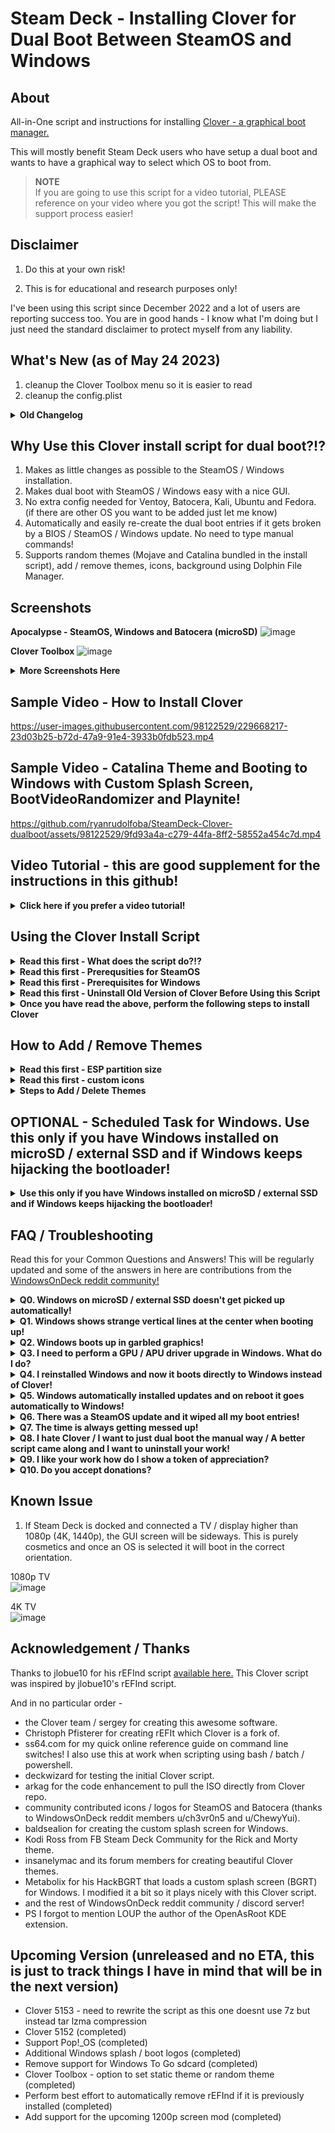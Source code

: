 # Steam Deck - Installing Clover for Dual Boot Between SteamOS and Windows

## About

All-in-One script and instructions for installing [Clover - a graphical boot manager.](https://github.com/CloverHackyColor/CloverBootloader)

This will mostly benefit Steam Deck users who have setup a dual boot and wants to have a graphical way to select which OS to boot from.
> **NOTE**\
> If you are going to use this script for a video tutorial, PLEASE reference on your video where you got the script! This will make the support process easier!

## Disclaimer
1. Do this at your own risk!

2. This is for educational and research purposes only!

I've been using this script since December 2022 and a lot of users are reporting success too. You are in good hands - I know what I'm doing but I just need the standard disclaimer to protect myself from any liability.

## What's New (as of May 24 2023)
1. cleanup the Clover Toolbox menu so it is easier to read
2. cleanup the config.plist

<details>
<summary><b>Old Changelog</b></summary>
<p><b>May 19 2023</b><br>
1. bugfix - fixed the issue where it shows duplicate Windows icon when Windows is installed on sdcard / external SSD.<br>
2. Clover Toolbox - a simple GUI to toggle settings.<br>
3. added desktop shortcut to easily access Clover Toolbox.<br>
4. added several Linux distros - CentOS, Debian, Manjaro.<br></p>

<p><b>April 23 2023</b><br>
1. added new themes - Apocalypse, Crystal, Gothic, Rick and Morty.<br>
2. re-write the inject systemd service on the other rootfs.<br>
3. added custom splash screen when booting Windows from the internal SSD.<br>
4. add Clover Boot Manager Service status as non-Steam game to easily check the systemd service from within Game Mode.<br></p>

<p><b>March 31 2023</b><br>
1. have a simple menu during install to select which OS will be the default in the Clover GUI boot menu.<br>
2. implement systemd service / inject systemd service on the other rootfs.<br></p>

<p><b>March 11 2023</b><br>
1. rewrote the script <a href="https://github.com/ryanrudolfoba/SteamDeck-Clover-dualboot/issues/7">(thanks arkag!)</a> so it pulls the ISO directly from the Clover repositories.<br>
2. updated the config.plist so it supports more OS automatically - Kali, Ubuntu and Fedora.<br></p>
   
<p><b>February 20 2023</b><br>
1. added more sanity checks and cleanup in the post-install script.<br>
2. cleaned up the config.plist so it is more manageable and easier to read.<br>
3. changed the mouse pointer speed to 20 to close the <a href="https://github.com/ryanrudolfoba/SteamDeck-Clover-dualboot/issues/3">issue reported here.</a><br></p>

<p><b>January 26 2023</b><br>
1. <b>added experimental version (this is what i use)</b> - no need for Windows powershell script / scheduled task.<br>
2. color coded the install script - if the output is RED then something went wrong.<br>
3. updated script and scheduled task on the Windows side.<br>
4. updated config.plist to support Windows, Batocera and Ventoy on microSD / external SSD.<br>
5. easily add / remove themes via drag and drop / copy-paste in Dolphin file manager.<br>
6. add multiple themes and Clover will automatically choose a random theme on each reboot.<br>
7. Catalina and Mojave theme bundled by default.<br>
8. community contributed icons / logos for SteamOS and Batocera (thanks to WindowsOnDeck reddit members u/ch3vr0n5 and u/ChewyYui).<br>
9. re-wrote and re-organized the README.<br></p>

<p><b>January 11 2023</b><br>
1. Initial Release based on <a href="https://github.com/CloverHackyColor/CloverBootloader/releases/tag/5151">Clover v5151.</a><br>
2. Does not rename / move Windows EFI entries.<br>
3. When the dual boot breaks, just boot back manually to SteamOS and it will fix the dual boot entries on its own.<br>
4. Makes as few changes as possible - doesn't rely on pacman repositories, no systemd scripts and no EasyUEFI.<br>
5. All-in-One script - install, disable / re-enable, uninstall.<br></p>
</details>

## Why Use this Clover install script for dual boot?!?
1. Makes as little changes as possible to the SteamOS / Windows installation.
2. Makes dual boot with SteamOS / Windows easy with a nice GUI.
3. No extra config needed for Ventoy, Batocera, Kali, Ubuntu and Fedora. (if there are other OS you want to be added just let me know)
4. Automatically and easily re-create the dual boot entries if it gets broken by a BIOS / SteamOS / Windows update. No need to type manual commands!
5. Supports random themes (Mojave and Catalina bundled in the install script), add / remove themes, icons, background using Dolphin File Manager.

## Screenshots
**Apocalypse - SteamOS, Windows and Batocera (microSD)**
![image](https://user-images.githubusercontent.com/98122529/233867354-4d554a4e-1e1f-42f7-968a-31a8c0b677b2.png)

**Clover Toolbox**
![image](https://github.com/ryanrudolfoba/SteamDeck-Clover-dualboot/assets/98122529/8308d81f-99f6-4751-abf1-3ebb8436322a)

<details>
<summary><b>More Screenshots Here</b></summary>

<b>Custom Windows Splash Screen</b><br>
![image](https://user-images.githubusercontent.com/98122529/233867095-5946c34a-5e63-41e4-bc56-5e8d6a261d0f.png)<br>

<b>Gothic - SteamOS, Windows, Batocera (microSD) and Fedora</b><br>
![image](https://user-images.githubusercontent.com/98122529/233867306-15377bfa-91e7-4f9d-abea-d346be6099be.png)<br>

<b>Catalina - SteamOS, Windows, and Batocera (microSD)</b><br>
![image](https://user-images.githubusercontent.com/98122529/214861561-bb63c209-14ee-492a-a506-2a87665f52d3.png)<br>

<b>Crystal - SteamOS, Windows, Batocera (microSD) and Fedora</b><br>
![image](https://user-images.githubusercontent.com/98122529/233867450-b87b0704-38b7-41a5-89e6-b39567b440ac.png)<br>

<b>Rick and Morty - SteamOS, Windows, Batocera (microSD) and Fedora</b><br>
![image](https://user-images.githubusercontent.com/98122529/233867485-d91f4bae-4139-431a-9fb1-730f3c74f5f1.png)<br>

<b>Select which OS will be the default in the Clover GUI boot menu</b><br>
![image](https://user-images.githubusercontent.com/98122529/229242673-0966ef48-9b6b-41ba-8269-2e8c1d9caca1.png)<br>

<b>Catalina - SteamOS, Windows, Batocera (microSD) and Fedora</b><br>
![image](https://user-images.githubusercontent.com/98122529/224508836-c170c472-da02-441e-9709-6950d3d47332.png)<br>

<b>Mojave - SteamOS, Windows, Ventoy (microSD) and Fedora</b><br>
![image](https://user-images.githubusercontent.com/98122529/224508862-6fd10d7c-eb96-4a0e-aeff-d59034e6bd7c.png)<br>

<b>Mojave - SteamOS, Windows and Batocera (microSD)</b><br>
![image](https://user-images.githubusercontent.com/98122529/214861730-66b21114-09bd-43f4-ae30-f1c3efb24d4a.png)<br>

<b>Mojave - SteamOS, Windows on Internal SSD and Windows on External SSD / microSD</b><br>
![image](https://user-images.githubusercontent.com/98122529/232523110-77cd7616-cca4-40c4-9a5e-cbc003afae80.png)
![image](https://user-images.githubusercontent.com/98122529/232523294-21c5ed46-ee02-4688-b65f-e3ea15b6bcd8.png)

<b>Mojave - SteamOS, Windows, Ubuntu and Kali (pic not mine)</b><br>
![image](https://user-images.githubusercontent.com/98122529/224509169-ae7e41ae-a870-4227-a16f-d79e7877bea5.png)<br>

<b>Easily add / remove themes using Dolphin File Manager</b><br>
![image](https://user-images.githubusercontent.com/98122529/214928509-7d6cae5e-107e-4bcd-baa7-2051f6ddb269.png)<br>
</details>

## Sample Video - How to Install Clover
https://user-images.githubusercontent.com/98122529/229668217-23d03b25-b72d-47a9-91e4-3933b0fdb523.mp4

## Sample Video - Catalina Theme and Booting to Windows with Custom Splash Screen, BootVideoRandomizer and Playnite!
https://github.com/ryanrudolfoba/SteamDeck-Clover-dualboot/assets/98122529/9fd93a4a-c279-44fa-8ff2-58552a454c7d.mp4


## Video Tutorial - this are good supplement for the instructions in this github!
<details>
<summary><b>Click here if you prefer a video tutorial!</b></summary>
OVERKILL GAMING video tutorial - <a href="https://youtu.be/B4-p0ptsRnI">here</a>.<br>
OVERKILL GAMING video tutorial (updated) - <a href="https://youtu.be/IraA82T1bxE">here</a>.<br>
baldsealion video tutorial <a href="https://www.youtube.com/watch?v=112Bw7GMqJI">here</a>.<br>
</details>

## Using the Clover Install Script
<details>
<summary><b>Read this first - What does the script do?!?</b></summary>
1. The script copies files to the /esp/efi/clover location and manipulates the EFI boot entries.<br>
2. Extra scripts are saved in ~/1Clover-tools which performs a sanity check on each reboot, and an uninstall script to reverse any changes made.<br>
3. systemd service is created and also injected on the other rootfs.<br>
</details>

<details>
<summary><b>Read this first - Prerequsities for SteamOS</b></summary>
1. No prior traces of rEFInd or scripts / systemd services related to rEFInd.<br>
2. sudo password should already be set by the end user. If sudo password is not yet set, the script will ask to set it up.<br>
</details>

<details>
<summary><b>Read this first - Prerequisites for Windows</b></summary>

VERY IMPORTANT - If you plan to use Windows installed on the sdcard, make sure that it is setup as GPT and Windows-to-Go in Rufus.<br>
![image](https://user-images.githubusercontent.com/98122529/229247790-8511dc09-b56e-4e3f-ae59-bd11b21fc07c.png)<br>

1. This applies to Windows installed on the internal SSD / external SSD / microSD.<br>
2. No scripts / scheduled tasks related to rEFInd or EasyUEFI.<br>
3. APU / GPU drivers has been installed and screen orientation set to Landscape.<br><br>
4. This is VERY IMPORTANT! Do not skip this step. If you skip this step, the display will be garbled when Windows boots up! <br>
   Open command prompt with admin privileges and enter the command -<br>
   bcdedit.exe -set {globalsettings} highestmode on <br><br>

5. This is IMPORTANT! Do not skip this step. If you skip this step, the time will be messed up! <br>
   Open command prompt with admin privileges and enter the command -<br>
   reg add "HKEY_LOCAL_MACHINE\System\CurrentControlSet\Control\TimeZoneInformation" /v RealTimeIsUniversal /d 1 /t REG_DWORD /f <br>
</details>

<details>
<summary><b>Read this first - Uninstall Old Version of Clover Before Using this Script</b></summary>
1. If you are using an older version of my script, it is recommended to uninstall it first before installing the new one!<br>
2. Open a konsole terminal and run the uninstall script - <br>
   cd ~/1Clover-tools <br>
   ./uninstall-Clover.sh <br>
   
   ![image](https://user-images.githubusercontent.com/98122529/211840095-85745118-fa64-4ef8-b2c1-78dbf0443459.png)<br>
</details>

<details>
<summary><b>Once you have read the above, perform the following steps to install Clover</b></summary>
1. Boot into SteamOS, then go into Desktop Mode and open a konsole terminal.<br>
2. Clone the github repo. <br>
   cd ~/ <br>
   git clone https://github.com/ryanrudolfoba/SteamDeck-Clover-dualboot <br>
   
   If it errors that folder already exists, delete the old folder first - <br>
   rm -rf ~/SteamDeck-Clover-dualboot <br>
   
   Then perform the clone again - <br>
   git clone https://github.com/ryanrudolfoba/SteamDeck-Clover-dualboot <br>
   
3. Execute the script! <br>
   cd ~/SteamDeck-Clover-dualboot <br>
   chmod +x install-Clover.sh <br>
   ./install-Clover.sh <br>
   
   ![image](https://user-images.githubusercontent.com/98122529/211831914-b170e57c-1d45-426c-9861-c0659c0531f6.png) <br>

4. The script will check if sudo passwword is already set. <br>
   <b>a.</b>
         If it is already set, enter the current sudo password and the script will continue. <br>
         If wrong password is provided the script will exit immdediately. Re-run the script and enter the correct sudo password! <br>
         ![image](https://user-images.githubusercontent.com/98122529/215194972-02cbcdf2-0d8e-41cf-b39c-417049d1b5c6.png) <br>

   <b>b.</b>
         If the sudo password is blank / not yet set by the end user, the script will prompt to setup the sudo password. Re-run the script to continue. <br>
         ![image](https://user-images.githubusercontent.com/98122529/215194796-58b9c638-d21a-4e26-a1c9-12743fd36196.png) <br>

   <b>c.</b>
         Script will show a menu. Select which OS will be the default selected in the Clover GUI boot menu. <br>
         ![image](https://user-images.githubusercontent.com/98122529/229242673-0966ef48-9b6b-41ba-8269-2e8c1d9caca1.png)<br>
         
   <b>d.</b>
         Script will continue to run and perform sanity checks all throughout the install process.<br>
         ![image](https://user-images.githubusercontent.com/98122529/215194418-20597cef-4851-440d-b1c5-9428662349ad.png)<br>

            
5. Reboot the Steam Deck. Clover is installed and you should see a GUI to select which OS to boot from! Use the DPAD and press A to confirm your choice. You can also use the trackpad to control the mouse pointer and use the RIGHT SHOULDER BUTTON for LEFT-CLICK.<br>
![image](https://user-images.githubusercontent.com/98122529/214861561-bb63c209-14ee-492a-a506-2a87665f52d3.png)<br>
</details>

## How to Add / Remove Themes
<details>
<summary><b>Read this first - ESP partition size</b></summary>
The esp partition is only 64MB in size. This is where SteamOS, Windows and Clover EFI entries are saved.<br>
The free space on the esp partition is around ~25MB. Make sure the themes you download don't exceed this size!<br>
You can have multiple themes installed and Clover will automatically pick a random theme on every reboot!<br>
</details>

<details>
<summary><b>Read this first - custom icons</b></summary>
When adding your own theme, make sure to name your custom SteamOS and Batocera icons as follows - <br>
os_steamos.icns<br>
os_batocera.icns<br>
This are just regular PNG files, but you have to rename them to have the icns file extension.<br>
Sample icons are saved in custom\iconset folder. Thanks to WindowsOnDeck reddit members u/ch3vr0n5 and u/ChewyYui !!!<br>
</details>

<details>
<summary><b>Steps to Add / Delete Themes</b></summary>
1. Boot into Desktop Mode and then open Dolphin File Manager.<br>
2. Navigate to /esp on the lower left side. It will say "Could not enter folder /esp"<br>

   ![image](https://user-images.githubusercontent.com/98122529/214927546-75e5cd14-1c0a-499d-8491-d5221e20f3a8.png)<br>

3. Right-click and select "Open as Root."<br>
   ![image](https://user-images.githubusercontent.com/98122529/214929527-f9e9a435-f715-4803-88f9-5b30e043a84c.png)<br>

4. Enter the sudo password when prompted.<br>

   ![image](https://user-images.githubusercontent.com/98122529/214928042-eda04c7e-41d0-4d0f-9ae8-6aa3003b5032.png)<br>
   

5. A new folder will appear for the esp partition.<br>
   Take note of the free space located in the lower right side. On this example the free space is around 26MB.<br>
   ![image](https://user-images.githubusercontent.com/98122529/215268989-56a661dc-e2c5-40fb-b57e-9b49a4de93a7.png)<br>

6. Visit the [Clover Themes github](https://github.com/CloverHackyColor/CloverThemes) to download the themes. Make sure the themes you download doesn't exceed the free space of the esp partition from step5.<br>

7. Navigate to efi > clover > themes. It will show a list of themes installed. By default it will show 3 - random, Catalina and Mojave.<br>
   ![image](https://user-images.githubusercontent.com/98122529/214928509-7d6cae5e-107e-4bcd-baa7-2051f6ddb269.png)<br>

8. **Don't delete the random folder!** It is needed so that when there are multiple themes installed, Clover will randomly pick a theme on every reboot.<br>
9. Delete the themes you don't want and copy / paste new themes that you have downloaded.<br>
10. Reboot and enjoy the new theme!<br>
</details>

## OPTIONAL - Scheduled Task for Windows. Use this only if you have Windows installed on microSD / external SSD and if Windows keeps hijacking the bootloader!
<details>
<summary><b>Use this only if you have Windows installed on microSD / external SSD and if Windows keeps hijacking the bootloader!</b></summary>

1. Download the ZIP by pressing the GREEN CODE BUTTON, then select Download ZIP.<br>

![image](https://user-images.githubusercontent.com/98122529/212368293-2b5f59ac-b480-4f72-b7c5-3122e57476e4.png)<br>

2. Go to your Downloads folder and then extract the zip.<br>
3. Right click CloverWindows.bat and select RUNAS Administrator.<br>
![image](https://user-images.githubusercontent.com/98122529/212368736-c9b10eb0-ecfe-4ccb-b035-1aa55f959d94.png)<br>

4. The script will automatically create the C:\1Clover-tools folder and copy the files in there. <br>
5. It will also automatically create the Scheduled Task called CloverTask-donotdelete. <br>
![image](https://user-images.githubusercontent.com/98122529/212368944-9be9e55a-ce96-43d8-9fb0-bf5f17a2bcc8.png)<br>

6. Go to Task Scheduler and the CloverTask will show up in there.<br>
7. Right-click the CloverTask and select Properties.<br>
![image](https://user-images.githubusercontent.com/98122529/212369284-76266936-d9d6-495e-aaf9-44d3abb7b129.png)<br>

8. Under the General tab, make sure it looks like this. Change it if it doesn't then press OK.<br>
![image](https://user-images.githubusercontent.com/98122529/212369626-8a02f229-3a94-45d0-ad1f-929a4a7e51be.png)<br>

9. Right click the task and select RUN.<br>
![image](https://user-images.githubusercontent.com/98122529/212369786-6a973906-a849-4c60-85cb-556963754997.png)<br>

10. Close Task Scheduler. Go to C:\1Clover-tools and look for the file called status.txt.<br>
11. Open status.txt and the Clover GUID should be the same as the bootsequence. Sample below.<br>
![image](https://user-images.githubusercontent.com/98122529/212370053-2bd6dbd8-3d21-43a9-8498-cd0f156c6b9c.png)<br>

12. Reboot and you should see a GUI to select which OS to boot from! Use the DPAD and press A to confirm your choice. You can also use the trackpad to control the mouse pointer and use the RIGHT SHOULDER BUTTON for LEFT-CLICK.<br>
![image](https://user-images.githubusercontent.com/98122529/214861561-bb63c209-14ee-492a-a506-2a87665f52d3.png)<br>
</details>

## FAQ / Troubleshooting
Read this for your Common Questions and Answers! This will be regularly updated and some of the answers in here are contributions from the [WindowsOnDeck reddit community!](https://www.reddit.com/r/WindowsOnDeck/)

<details>
<summary><b>Q0. Windows on microSD / external SSD doesn't get picked up automatically!</b></summary>
1. Make sure that it is setup as GPT and Windows-to-Go in Rufus. <br>

![image](https://user-images.githubusercontent.com/98122529/229247790-8511dc09-b56e-4e3f-ae59-bd11b21fc07c.png)<br>
</details>

<details>
<summary><b>Q1. Windows shows strange vertical lines at the center when booting up!</b></summary>

![image](https://user-images.githubusercontent.com/98122529/211201387-36311ba8-7ac4-44e7-938c-25d5ed2a3e5f.png)<br>
1. Boot to Windows.<br>
2. Open command prompt with admin privileges and enter the command -<br>
   bcdedit.exe -set {globalsettings} highestmode on<br>
</details>
      
<details>
<summary><b>Q2. Windows boots up in garbled graphics!</b></summary>
   
![image](https://user-images.githubusercontent.com/98122529/211198222-5cce38ff-3f20-4386-8715-c408fea6a4b0.png)<br>

1. Boot to SteamOS.<br>
2. Go to Desktop Mode.<br>
3. Double-click Clover Toolbox desktop icon. <br>
4. Select the item called Service and press OK. <br>

![image](https://github.com/ryanrudolfoba/SteamDeck-Clover-dualboot/assets/98122529/f7299f1a-989b-4f0b-864f-3a527162a6b5)
   
5. Press the item called Disable and press OK. <br>
![image](https://github.com/ryanrudolfoba/SteamDeck-Clover-dualboot/assets/98122529/0be15a60-6513-4608-8642-412dd0a7646e)
   
![image](https://github.com/ryanrudolfoba/SteamDeck-Clover-dualboot/assets/98122529/decb3a9d-7499-4df1-b7a4-abd3e23fa892)

6. Reboot and it will automatically boot to Windows. <br>

7. Open command prompt with admin privileges and enter the command -<br>
   bcdedit.exe -set {globalsettings} highestmode on <br>

8. Make sure screen orientation is set to Landscape.<br>
9. If everything looks good then shutdown the Steam Deck.<br>
10. Press VOLDOWN + POWER and select SteamOS from the list.<br>
11. Follow step2 onwards, and on step 5 select the item called Enable. <br>
   
![image](https://github.com/ryanrudolfoba/SteamDeck-Clover-dualboot/assets/98122529/2fd5b3ef-5247-49da-886c-2095e3ce44f3)
   
![image](https://github.com/ryanrudolfoba/SteamDeck-Clover-dualboot/assets/98122529/d9c5ecd2-0426-40fd-8fb0-88f38ba54b55)
   
12. Reboot and it will go back to Clover!
</details>

<details>
<summary><b>Q3. I need to perform a GPU / APU driver upgrade in Windows. What do I do?</b></summary>
1. Boot to SteamOS.<br>
2. Go to Desktop Mode.<br>
3. Double-click Clover Toolbox desktop icon. <br>
4. Select the item called Service and press OK. <br>

![image](https://github.com/ryanrudolfoba/SteamDeck-Clover-dualboot/assets/98122529/f7299f1a-989b-4f0b-864f-3a527162a6b5)
   
5. Press the item called Disable and press OK. <br>
![image](https://github.com/ryanrudolfoba/SteamDeck-Clover-dualboot/assets/98122529/0be15a60-6513-4608-8642-412dd0a7646e)
   
![image](https://github.com/ryanrudolfoba/SteamDeck-Clover-dualboot/assets/98122529/decb3a9d-7499-4df1-b7a4-abd3e23fa892)

6. Reboot and it will automatically boot to Windows. <br>
7. Install the GPU / APU driver upgrade and reboot Windows.<br>
8. Make sure screen orientation is set to Landscape.<br>
9. If everything looks good then shutdown the Steam Deck.<br>
10. Press VOLDOWN + POWER and select SteamOS from the list.<br>
11. Follow step2 onwards, and on step 5 select the item called Enable. <br>
   
![image](https://github.com/ryanrudolfoba/SteamDeck-Clover-dualboot/assets/98122529/2fd5b3ef-5247-49da-886c-2095e3ce44f3)
   
![image](https://github.com/ryanrudolfoba/SteamDeck-Clover-dualboot/assets/98122529/d9c5ecd2-0426-40fd-8fb0-88f38ba54b55)
   
12. Reboot and it will go back to Clover!
</details>
       
<details>
<summary><b>Q4. I reinstalled Windows and now it boots directly to Windows instead of Clover!</b></summary>
1. Shutdown the Steam Deck. While powered OFF, press VOLDOWN + POWER and select SteamOS from the list.<br>
2. Script will automatically fix the dual boot entries! Reboot and it will go back to Clover!<br>
</details>

<details>
<summary><b>Q5. Windows automatically installed updates and on reboot it goes automatically to Windows!</b></summary>
1. Shutdown the Steam Deck. While powered OFF, press VOLDOWN + POWER and select SteamOS from the list.<br>
2. Script will automatically fix the dual boot entries! Reboot and it will go back to Clover!<br>
</details>

<details>
<summary><b>Q6. There was a SteamOS update and it wiped all my boot entries!</b></summary>
This happens even if not using dualboot / Clover / rEFInd.<br>
1. Shutdown the Steam Deck. While powered OFF, press VOLUP + POWER.<br>
2. Go to Boot from File > efi > steamos > steamcl.efi<br>
3. Script will automatically fix the dual boot entries! Reboot and it will go back to Clover!<br>
</details>

<details>
<summary><b>Q7. The time is always getting messed up!</b></summary>
1. Boot to Windows. <br>
2. Open command prompt with admin privileges and enter the command -<br>
   reg add "HKEY_LOCAL_MACHINE\System\CurrentControlSet\Control\TimeZoneInformation" /v RealTimeIsUniversal /d 1 /t REG_DWORD /f <br> <br>
3. Reboot the Steam Deck for changes to take effect. <br>
</details>

<details>
<summary><b>Q8. I hate Clover / I want to just dual boot the manual way / A better script came along and I want to uninstall your work!</b></summary>
1. Boot into SteamOS.<br>
2. Go to Desktop Mode.<br>
3. Double-click Clover Toolbox desktop icon. <br>
4. Select the item called Uninstall and press OK. <br>
   
![image](https://github.com/ryanrudolfoba/SteamDeck-Clover-dualboot/assets/98122529/dced41a9-74e3-4dca-a90d-38e0e373614a)

4. Clover will be uninstalled and on next reboot it will automatically load Windows. Clover has been uninstalled!<br>
</details>

<details>
<summary><b>Q9. I like your work how do I show a token of appreciation?</b></summary>
You can send me a message on reddit / discord to say thanks!<br>
</details>

<details>
<summary><b>Q10. Do you accept donations?</b></summary>
If you want to donate, you can drop by at my <a href="https://greatcyclechallenge.ca/riders/RyanrudolfOba">fundraising page</a> to help fight kids cancer! I ride my bike in summertime to help raise awareness and help fight kids cancer! All proceeds go to <a href="https://www.sickkids.ca/">Canada Sick Kids Foundation.</a><br>
</details>

## Known Issue
1. If Steam Deck is docked and connected a TV / display higher than 1080p (4K, 1440p), the GUI screen will be sideways. This is purely cosmetics and once an OS is selected it will boot in the correct orientation.

1080p TV \
![image](https://user-images.githubusercontent.com/98122529/230472962-0c981a47-2677-4766-80ad-c2b27d7f62c7.png)


4K TV \
![image](https://user-images.githubusercontent.com/98122529/230472728-b73bc18f-563d-4149-9d18-27792d6031b7.png)


## Acknowledgement / Thanks
Thanks to jlobue10 for his rEFInd script [available here.](https://github.com/jlobue10/SteamDeck_rEFInd) This Clover script was inspired by jlobue10's rEFInd script.

And in no particular order -<br>
- the Clover team / sergey for creating this awesome software. <br>
- Christoph Pfisterer for creating rEFIt which Clover is a fork of. <br>
- ss64.com for my quick online reference guide on command line switches! I also use this at work when scripting using bash / batch / powershell. <br>
- deckwizard for testing the initial Clover script. <br>
- arkag for the code enhancement to pull the ISO directly from Clover repo. <br>
- community contributed icons / logos for SteamOS and Batocera (thanks to WindowsOnDeck reddit members u/ch3vr0n5 and u/ChewyYui). <br>
- baldsealion for creating the custom splash screen for Windows. <br>
- Kodi Ross from FB Steam Deck Community for the Rick and Morty theme. <br>
- insanelymac and its forum members for creating beautiful Clover themes. <br>
- Metabolix for his HackBGRT that loads a custom splash screen (BGRT) for Windows. I modified it a bit so it plays nicely with this Clover script.<br>
- and the rest of WindowsOnDeck reddit community / discord server!<br>
- PS I forgot to mention LOUP the author of the OpenAsRoot KDE extension.


## Upcoming Version (unreleased and no ETA, this is just to track things I have in mind that will be in the next version)
- Clover 5153 - need to rewrite the script as this one doesnt use 7z but instead tar lzma compression
- Clover 5152 (completed)
- Support Pop!_OS (completed)
- Additional Windows splash / boot logos (completed)
- Remove support for Windows To Go sdcard (completed)
- Clover Toolbox - option to set static theme or random theme (completed)
- Perform best effort to automatically remove rEFInd if it is previously installed (completed)
- Add support for the upcoming 1200p screen mod (completed)
